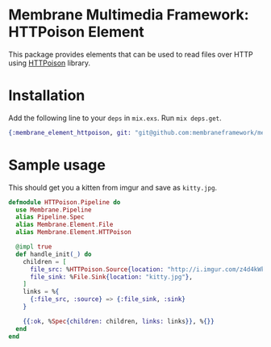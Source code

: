 # Membrane Multimedia Framework: HTTPoison Element

This package provides elements that can be used to read files over HTTP using
[HTTPoison](https://github.com/edgurgel/httpoison) library.

# Installation

Add the following line to your `deps` in `mix.exs`.  Run `mix deps.get`.

```elixir
{:membrane_element_httpoison, git: "git@github.com:membraneframework/membrane-element-httpoison.git"}
```

# Sample usage

This should get you a kitten from imgur and save as `kitty.jpg`.

```elixir
defmodule HTTPoison.Pipeline do
  use Membrane.Pipeline
  alias Pipeline.Spec
  alias Membrane.Element.File
  alias Membrane.Element.HTTPoison

  @impl true
  def handle_init(_) do
    children = [
      file_src: %HTTPoison.Source{location: "http://i.imgur.com/z4d4kWk.jpg"},
      file_sink: %File.Sink{location: "kitty.jpg"},
    ]
    links = %{
      {:file_src, :source} => {:file_sink, :sink}
    }

    {{:ok, %Spec{children: children, links: links}}, %{}}
  end
end
```